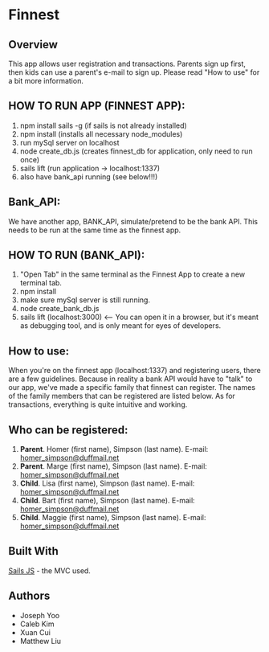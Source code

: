 # Finnest

## Overview
  This app allows user registration and transactions. Parents sign up first, then kids can use a parent's e-mail to sign up. Please read "How to use" for a bit more information. 

## HOW TO RUN APP (FINNEST APP):
  1. npm install sails -g (if sails is not already installed)
  2. npm install (installs all necessary node_modules)
  3. run mySql server on localhost
  4. node create_db.js (creates finnest_db for application, only need to run once)
  5. sails lift (run application -> localhost:1337)
  6. also have bank_api running (see below!!!)

## Bank_API:

  We have another app, BANK_API, simulate/pretend to be the bank API. This needs to be run at the same time as the finnest app.

## HOW TO RUN (BANK_API):

  1. "Open Tab" in the same terminal as the Finnest App to create a new terminal tab. 
  2. npm install
  3. make sure mySql server is still running. 
  4. node create_bank_db.js
  5. sails lift (localhost:3000) <-- You can open it in a browser, but it's meant as debugging tool, and is only meant for eyes of developers. 

## How to use:

When you're on the finnest app (localhost:1337) and registering users, there are a few guidelines. Because in reality a bank API would have to "talk" to our app, we've made a specific family that finnest can register. The names of the family members that can be registered are listed below. As for transactions, everything is quite intuitive and working. 

## Who can be registered:
  1. **Parent**. Homer (first name), Simpson (last name). E-mail:  homer_simpson@duffmail.net
  2. **Parent**. Marge (first name), Simpson (last name). E-mail: homer_simpson@duffmail.net
  3. **Child**. Lisa (first name), Simpson (last name). E-mail: homer_simpson@duffmail.net
  4. **Child**. Bart (first name), Simpson (last name). E-mail: homer_simpson@duffmail.net
  5. **Child**. Maggie (first name), Simpson (last name). E-mail: homer_simpson@duffmail.net
  

## Built With

[Sails JS](https://sailsjs.com) - the MVC used. 

## Authors

* Joseph Yoo
* Caleb Kim
* Xuan Cui
* Matthew Liu

